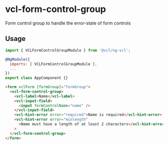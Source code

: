 # vcl-form-control-group

Form control group to handle the error-state of form controls

## Usage

```js
import { VCLFormControlGroupModule } from '@vcl/ng-vcl';

@NgModule({
  imports: [ VCLFormControlGroupModule ],
  ...
})
export class AppComponent {}
```

```html
<form vclForm [formGroup]="formGroup">
  <vcl-form-control-group>
    <vcl-label>Name</vcl-label>
    <vcl-input-field>
      <input formControlName="name" />
    </vcl-input-field>
    <vcl-hint-error error="required">Name is required</vcl-hint-error>
    <vcl-hint-error error="minlength"
      >Name must have a length of at least 2 characters</vcl-hint-error
    >
  </vcl-form-control-group>
</form>
```
